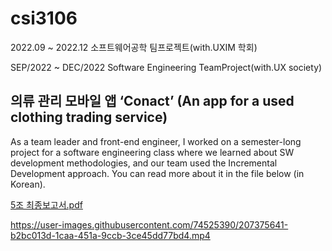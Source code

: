 # csi3106
2022.09 ~ 2022.12 소프트웨어공학 팀프로젝트(with.UXIM 학회)

SEP/2022 ~ DEC/2022 Software Engineering TeamProject(with.UX society)
## 의류 관리 모바일 앱 ‘Conact’ (An app for a used clothing trading service)

As a team leader and front-end engineer, I worked on a semester-long project for a software engineering class where we learned about SW development methodologies, and our team used the Incremental Development approach.
You can read more about it in the file below (in Korean).

[5조 최종보고서.pdf](https://github.com/kimym56/csi3106/files/10219488/5.pdf)


https://user-images.githubusercontent.com/74525390/207375641-b2bc013d-1caa-451a-9ccb-3ce45dd77bd4.mp4

